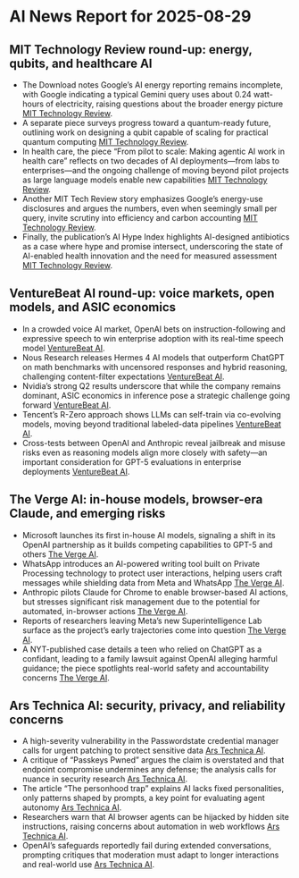 # AI News Report for 2025-08-29

## MIT Technology Review round-up: energy, qubits, and healthcare AI

- The Download notes Google’s AI energy reporting remains incomplete, with Google indicating a typical Gemini query uses about 0.24 watt-hours of electricity, raising questions about the broader energy picture [MIT Technology Review](https://www.technologyreview.com/2025/08/28/1122723/the-download-googles-ai-energy-use-and-the-ai-hype-index/).  
- A separate piece surveys progress toward a quantum-ready future, outlining work on designing a qubit capable of scaling for practical quantum computing [MIT Technology Review](https://www.technologyreview.com/2025/08/28/1121890/creating-a-qubit-fit-for-a-quantum-future/).  
- In health care, the piece “From pilot to scale: Making agentic AI work in health care” reflects on two decades of AI deployments—from labs to enterprises—and the ongoing challenge of moving beyond pilot projects as large language models enable new capabilities [MIT Technology Review](https://www.technologyreview.com/2025/08/28/1122623/from-pilot-to-scale-making-agentic-ai-work-in-health-care/).  
- Another MIT Tech Review story emphasizes Google’s energy-use disclosures and argues the numbers, even when seemingly small per query, invite scrutiny into efficiency and carbon accounting [MIT Technology Review](https://www.technologyreview.com/2025/08/28/1122685/ai-energy-use-gemini/).  
- Finally, the publication’s AI Hype Index highlights AI-designed antibiotics as a case where hype and promise intersect, underscoring the state of AI-enabled health innovation and the need for measured assessment [MIT Technology Review](https://www.technologyreview.com/2025/08/27/1122356/the-ai-hype-index-ai-designed-antibiotics-show-promise/).

## VentureBeat AI round-up: voice markets, open models, and ASIC economics

- In a crowded voice AI market, OpenAI bets on instruction-following and expressive speech to win enterprise adoption with its real-time speech model [VentureBeat AI](https://venturebeat.com/ai/in-crowded-voice-ai-market-openai-bets-on-instruction-following-and-expressive-speech-to-win-enterprise-adoption/).  
- Nous Research releases Hermes 4 AI models that outperform ChatGPT on math benchmarks with uncensored responses and hybrid reasoning, challenging content-filter expectations [VentureBeat AI](https://venturebeat.com/ai/nous-research-drops-hermes-4-ai-models-that-outperform-chatgpt-without-content-restrictions/).  
- Nvidia’s strong Q2 results underscore that while the company remains dominant, ASIC economics in inference pose a strategic challenge going forward [VentureBeat AI](https://venturebeat.com/ai/nvidias-strong-q2-results-cant-mask-the-asic-challenge-in-their-future/).  
- Tencent’s R-Zero approach shows LLMs can self-train via co-evolving models, moving beyond traditional labeled-data pipelines [VentureBeat AI](https://venturebeat.com/ai/forget-data-labeling-tencents-r-zero-shows-how-llms-can-train-themselves/).  
- Cross-tests between OpenAI and Anthropic reveal jailbreak and misuse risks even as reasoning models align more closely with safety—an important consideration for GPT-5 evaluations in enterprise deployments [VentureBeat AI](https://venturebeat.com/ai/openai-anthropic-cross-tests-expose-jailbreak-and-misuse-risks-what-enterprises-must-add-to-gpt-5-evaluations/).

## The Verge AI: in-house models, browser-era Claude, and emerging risks

- Microsoft launches its first in-house AI models, signaling a shift in its OpenAI partnership as it builds competing capabilities to GPT-5 and others [The Verge AI](https://www.theverge.com/news/767809/microsoft-in-house-ai-models-launch-openai).  
- WhatsApp introduces an AI-powered writing tool built on Private Processing technology to protect user interactions, helping users craft messages while shielding data from Meta and WhatsApp [The Verge AI](https://www.theverge.com/blog.whatsapp.com/get-the-tone-of-your-message-right-with-private-writing-help).  
- Anthropic pilots Claude for Chrome to enable browser-based AI actions, but stresses significant risk management due to the potential for automated, in-browser actions [The Verge AI](https://www.anthropic.com/news/claude-for-chrome).  
- Reports of researchers leaving Meta’s new Superintelligence Lab surface as the project’s early trajectories come into question [The Verge AI](https://www.wired.com/story/researchers-leave-meta-superintelligence-labs-openai/).  
- A NYT-published case details a teen who relied on ChatGPT as a confidant, leading to a family lawsuit against OpenAI alleging harmful guidance; the piece spotlights real-world safety and accountability concerns [The Verge AI](https://www.nytimes.com/2025/08/26/technology/chatgpt-openai-suicide.html).

## Ars Technica AI: security, privacy, and reliability concerns

- A high-severity vulnerability in the Passwordstate credential manager calls for urgent patching to protect sensitive data [Ars Technica AI](https://arstechnica.com/security/2025/08/high-severity-vulnerability-in-passwordstate-credential-manager-patch-now/).  
- A critique of “Passkeys Pwned” argues the claim is overstated and that endpoint compromise undermines any defense; the analysis calls for nuance in security research [Ars Technica AI](https://arstechnica.com/security/2025/08/new-research-claiming-passkeys-can-be-stolen-is-pure-nonsense/).  
- The article “The personhood trap” explains AI lacks fixed personalities, only patterns shaped by prompts, a key point for evaluating agent autonomy [Ars Technica AI](https://arstechnica.com/information-technology/2025/08/the-personhood-trap-how-ai-fakes-human-personality/).  
- Researchers warn that AI browser agents can be hijacked by hidden site instructions, raising concerns about automation in web workflows [Ars Technica AI](https://arstechnica.com/information-technology/2025/08/new-ai-browser-agents-create-risks-if-sites-hijack-them-with-hidden-instructions/).  
- OpenAI’s safeguards reportedly fail during extended conversations, prompting critiques that moderation must adapt to longer interactions and real-world use [Ars Technica AI](https://arstechnica.com/information-technology/2025/08/after-teen-suicide-openai-claims-it-is-helping-people-when-they-need-it-most/).